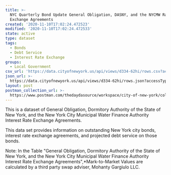 ```yaml
---
title: >-
  NYC Quarterly Bond Update General Obligation, DASNY, and the NYCMW Rate
  Exchange Agreements
created: '2020-11-10T17:02:24.472523'
modified: '2020-11-10T17:02:24.472533'
state: active
type: dataset
tags:
  - Bonds
  - Debt Service
  - Interest Rate Exchange
groups:
  - Local Government
csv_url: 'https://data.cityofnewyork.us/api/views/d334-62hi/rows.csv?accessType=DOWNLOAD'
json_url: >-
  https://data.cityofnewyork.us/api/views/d334-62hi/rows.json?accessType=DOWNLOAD
layout: post
postman_collection_url: >-
  https://www.postman.com/thedaydasource/workspace/city-of-new-york/collection/15909983-88a8face-fbed-4a8e-a4f9-5584967defb9
---
```

This is a dataset of General Obligation, Dormitory Authority of the State of New York, and the New York City Municipal Water Finance Authority Interest Rate Exchange Agreements.

This data set provides information on outstanding New York city bonds, interest rate exchange agreements, and projected debt service on those bonds.

Note: In the Table "General Obligation, Dormitory Authority of the State of New York, and the New York City Municipal Water Finance Authority Interest Rate Exchange Agreements",*Mark-to-Market Values are calculated by a third party swap adviser, Mohanty Gargiulo LLC.
